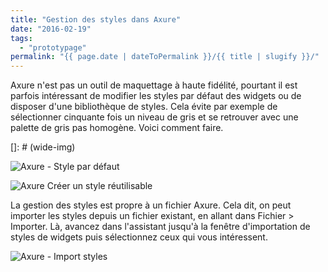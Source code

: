 ```yaml
---
title: "Gestion des styles dans Axure"
date: "2016-02-19"
tags:
  - "prototypage"
permalink: "{{ page.date | dateToPermalink }}/{{ title | slugify }}/"
---
```


Axure n'est pas un outil de maquettage à haute fidélité, pourtant il est parfois intéressant de modifier les styles par défaut des widgets ou de disposer d'une bibliothèque de styles. Cela évite par exemple de sélectionner cinquante fois un niveau de gris et se retrouver avec une palette de gris pas homogène. Voici comment faire.


[]: # (wide-img)

![Axure - Style par défaut](/assets/images/2016-02-19\_14h44\_12.png)

![Axure Créer un style réutilisable](/assets/images/2016-02-19\_14h52\_44.png)


La gestion des styles est propre à un fichier Axure. Cela dit, on peut importer les styles depuis un fichier existant, en allant dans Fichier > Importer. Là, avancez dans l'assistant jusqu'à la fenêtre d'importation de styles de widgets puis sélectionnez ceux qui vous intéressent.

![Axure - Import styles](/assets/images/2016-02-19_14h44_46.png)
